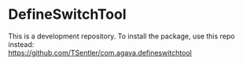 # DefineSwitchTool  
  
This is a development repository. To install the package, use this repo instead:  
https://github.com/TSentler/com.agava.defineswitchtool
